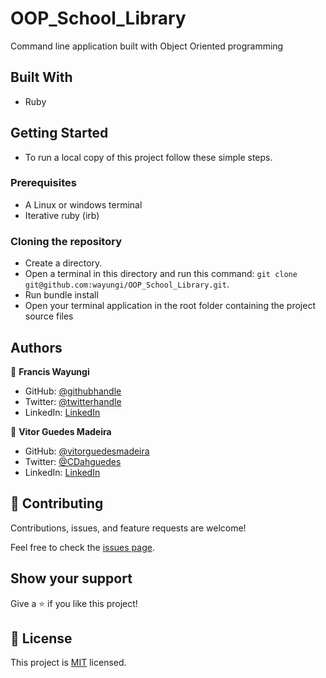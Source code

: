 # OOP_School_Library
Command line application built with Object Oriented programming


## Built With

- Ruby


## Getting Started

- To run a local copy of this project follow these simple steps.

### Prerequisites
- A Linux or windows terminal
- Iterative ruby (irb)

### Cloning the repository
- Create a directory.
- Open a terminal in this directory and run this command: `git clone git@github.com:wayungi/OOP_School_Library.git`.
- Run bundle install
- Open your terminal application in the root folder containing the project source files

## Authors

👤 **Francis Wayungi**

- GitHub: [@githubhandle](https://github.com/wayungi)
- Twitter: [@twitterhandle](https://twitter.com/FrancisWayungi)
- LinkedIn: [LinkedIn](https://linkedin.com/in/francis-wayungi-3aa626231)

👤 **Vitor Guedes Madeira**
- GitHub: [@vitorguedesmadeira](https://github.com/VitorGuedesMadeira)
- Twitter: [@CDahguedes](https://twitter.com/CDahguedes)
- LinkedIn: [LinkedIn](https://www.linkedin.com/in/vitor-guedes-madeira/)

## 🤝 Contributing

Contributions, issues, and feature requests are welcome!

Feel free to check the [issues page](../../issues/).

## Show your support

Give a ⭐️ if you like this project!

## 📝 License

This project is [MIT](./MIT.md) licensed.

